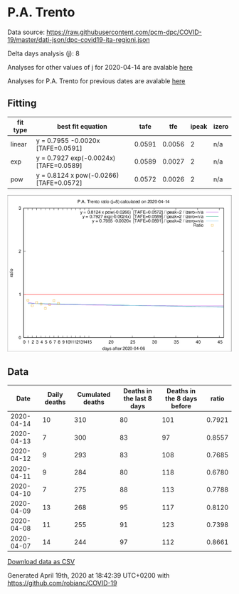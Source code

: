 # P.A. Trento

Data source: https://raw.githubusercontent.com/pcm-dpc/COVID-19/master/dati-json/dpc-covid19-ita-regioni.json

Delta days analysis (j): 8

Analyses for other values of j for 2020-04-14 are avalable [here](../2020-04-14/README.md)

Analyses for P.A. Trento for previous dates are avalable [here](../README.md)

## Fitting 
|fit type|best fit equation|tafe|tfe|ipeak|izero|
|-------|-----|--------|------|---|---|
|linear|y = 0.7955 -0.0020x  [TAFE=0.0591]|0.0591|0.0056|2|n/a|
|exp|y = 0.7927 exp(-0.0024x)  [TAFE=0.0589]|0.0589|0.0027|2|n/a|
|pow|y = 0.8124 x pow(-0.0266)  [TAFE=0.0572]|0.0572|0.0026|2|n/a|

![Plot](COVID-19_p.a._trento_j8_2020-04-14.png)

## Data
|Date|Daily deaths|Cumulated deaths|Deaths in the last 8 days|Deaths in the 8 days before|ratio|
|----|----------|-----------|-------|--------------------|-----|
|2020-04-14|10|310|80|101|0.7921|
|2020-04-13|7|300|83|97|0.8557|
|2020-04-12|9|293|83|108|0.7685|
|2020-04-11|9|284|80|118|0.6780|
|2020-04-10|7|275|88|113|0.7788|
|2020-04-09|13|268|95|117|0.8120|
|2020-04-08|11|255|91|123|0.7398|
|2020-04-07|14|244|97|112|0.8661|

[Download data as CSV](COVID-19_p.a._trento_j8_2020-04-14.csv)

Generated April 19th, 2020 at 18:42:39 UTC+0200 with https://github.com/robianc/COVID-19
